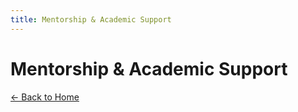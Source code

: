 ```yaml
---
title: Mentorship & Academic Support 
---
```


#  Mentorship & Academic Support 

[← Back to Home](index.md)
